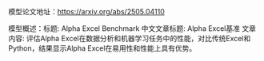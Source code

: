 模型论文地址：https://arxiv.org/abs/2505.04110

模型概述：标题: Alpha Excel Benchmark
中文文章标题: Alpha Excel基准
文章内容: 评估Alpha Excel在数据分析和机器学习任务中的性能，对比传统Excel和Python，结果显示Alpha Excel在易用性和性能上具有优势。
